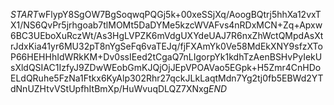 $START$wFlypY8SgOW7BgSoqwqPQGj5k+00xeSSjXq/AoogBQtrj5hhXa12vxTX1/NS6QvPr5jrhgoab7tlMOMt5DaDYMe5kzcWVAFvs4nRDxMCN+Zq+Apxw6BC3UEboXuRczWt/As3HgLVPZK6mVdgUXYdeUAJ7R6nxZhWctQMpdAsXtrJdxKia41yr6MU32pT8nYgSeFq6vaTEJq/fjFXAmYk0Ve58MdEkXNY9sfzXToP66HEHHhIdWRkKM+Dv0ssIEed2tCgaQ7nLIgorpYk1kdhTzAenBSHvPyIekUsXldQSIAC1IzfyJ9ZDwWEobGmKJQjOjJEpVPOAVao5EGpk+H5Zmr4CnHDoELdQRuhe5FzNa1Ftkx6KyAlp302Rhr27qckJLkLaqtMdn7Yg2tj0fb5EBWd2YTdNnUZHtvVStUpfhItBmXp/HuWvuqDLQZ7XNxg$END$